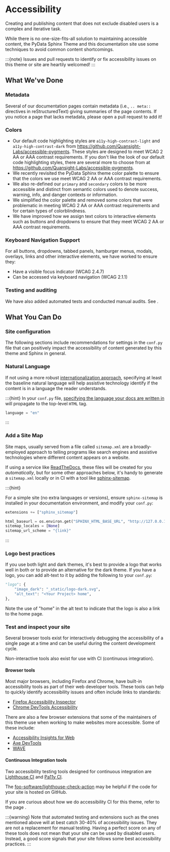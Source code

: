 # Accessibility

Creating and publishing content that does not exclude disabled users is a
complex and iterative task.

While there is no one-size-fits-all solution to maintaining accessible content,
the PyData Sphinx Theme and this documentation site use some techniques to avoid
common content shortcomings.

:::{note}
Issues and pull requests to identify or fix accessibility issues on this theme
or site are heartily welcomed!
:::

## What We've Done

### Metadata

Several of our documentation pages contain metadata (i.e., `.. meta::` directives
in reStructuredText) giving summaries of the page contents. If you notice a
page that lacks metadata, please open a pull request to add it!

### Colors

- Our default code highlighting styles are `a11y-high-contrast-light` and
  `a11y-high-contrast-dark` from https://github.com/Quansight-Labs/accessible-pygments.
  These styles are designed to meet WCAG 2 AA or AAA contrast requirements.
  If you don't like the look of our default code highlighting styles, there are several more
  to choose from at https://github.com/Quansight-Labs/accessible-pygments.
- We recently revisited the PyData Sphinx theme color palette to ensure that
  the colors we use meet WCAG 2 AA or AAA contrast requirements.
- We also re-defined our `primary` and `secondary` colors to be more accessible
  and distinct from semantic colors used to denote success, warning, info, and
  danger contexts or information.
- We simplified the color palette and removed some colors that were problematic
  in meeting WCAG 2 AA or AAA contrast requirements and for certain types of
  colorblindness.
- We have improved how we assign text colors to interactive elements such as
  buttons and dropdowns to ensure that they meet WCAG 2 AA or AAA contrast
  requirements.

### Keyboard Navigation Support

For all buttons, dropdowns, tabbed panels, hamburger menus, modals, overlays,
links and other interactive elements, we have worked to ensure they:

- Have a visible focus indicator (WCAG 2.4.7)
- Can be accessed via keyboard navigation (WCAG 2.1.1)

### Testing and auditing

We have also added automated tests and conducted manual audits. See
[](../community/topics/accessibility.md).

## What You Can Do

### Site configuration

The following sections include recommendations for settings in the `conf.py` file that can positively impact the
accessibility of content generated by this theme and Sphinx in general.

### Natural Language

If not using a more robust [internationalization approach](https://www.sphinx-doc.org/en/master/usage/advanced/intl.html),
specifying at least the baseline natural language will help assistive technology
identify if the content is in a language the reader understands.

:::{hint}
In your `conf.py` file,
[specifying the language your docs are written in](https://www.sphinx-doc.org/en/master/usage/configuration.html#confval-language)
will propagate to the top-level `HTML` tag.

```python
language = "en"
```

:::

### Add a Site Map

Site maps, usually served from a file called `sitemap.xml` are a broadly-employed
approach to telling programs like search engines and assistive technologies where
different content appears on a website.

If using a service like [ReadTheDocs](https://about.readthedocs.com/), these files
will be created for you _automatically_, but for some other approaches below,
it's handy to generate a `sitemap.xml` locally or in CI with a tool like
[sphinx-sitemap](https://pypi.org/project/sphinx-sitemap/).

:::{hint}

For a simple site (no extra languages or versions), ensure `sphinx-sitemap`
is installed in your documentation environment, and modify your `conf.py`:

```python
extensions += ["sphinx_sitemap"]

html_baseurl = os.environ.get("SPHINX_HTML_BASE_URL", "http://127.0.0.1:8000/")
sitemap_locales = [None]
sitemap_url_scheme = "{link}"
```

:::

### Logo best practices

If you use both light and dark themes, it's best to provide a logo that works
well in both or to provide an alternative for the dark theme. If you have a
logo, you can add alt-text to it by adding the following to your `conf.py`:

```python
"logo": {
    "image_dark": "_static/logo-dark.svg",
    "alt_text": "<Your Project> home",
},
```

Note the use of "home" in the alt text to indicate that the logo is also a link
to the home page.

### Test and inspect your site

Several browser tools exist for interactively debugging the accessibility
of a single page at a time and can be useful during the content development
cycle.

Non-interactive tools also exist for use with CI (continuous integration).

#### Browser tools

Most major browsers, including Firefox and Chrome, have built-in accessibility
tools as part of their web developer tools. These tools can help to quickly
identify accessibility issues and often include links to standards:

- [Firefox Accessibility Inspector](https://developer.mozilla.org/en-US/docs/Tools/Accessibility_inspector)
- [Chrome DevTools Accessibility](https://developer.chrome.com/docs/devtools/accessibility/reference)

There are also a few browser extensions that some of the maintainers of this
theme use when working to make websites more accessible. Some of these include:

- [Accessibility Insights for Web](https://accessibilityinsights.io/docs/web/overview/)
- [Axe DevTools](https://www.deque.com/axe/browser-extensions/)
- [WAVE](https://wave.webaim.org/extension/)

#### Continuous Integration tools

Two accessibility testing tools designed for continuous integration are
[Lighthouse CI](https://github.com/GoogleChrome/lighthouse-ci/blob/main/docs/getting-started.md)
and [Pa11y CI](https://github.com/pa11y/pa11y-ci).

The [foo-software/lighthouse-check-action](https://github.com/foo-software/lighthouse-check-action)
may be helpful if the code for your site is hosted on GitHub.

If you are curious about how we do accessibility CI for this theme, refer to the
page [](../community/topics/accessibility.md).

:::{warning}
Note that automated testing and extensions such as the ones mentioned above will
at best catch 30-40% of accessibility issues. They are not a replacement for
manual testing. Having a perfect score on any of these tools does not mean that
your site can be used by disabled users. Instead, a good score signals that your
site follows some best accessibility practices.
:::
